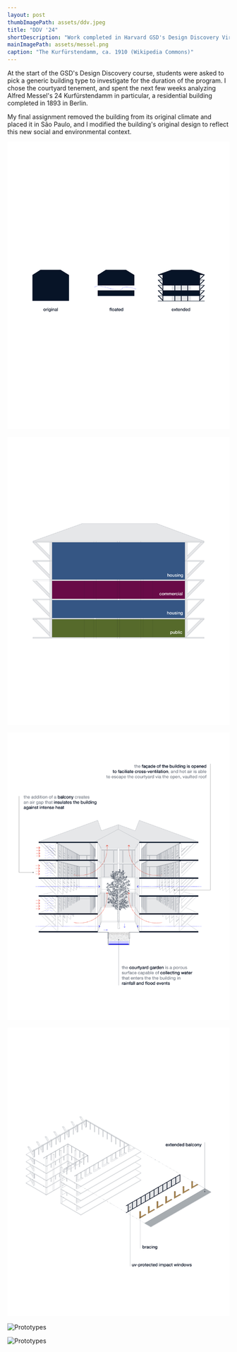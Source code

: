 ```yaml
---
layout: post
thumbImagePath: assets/ddv.jpeg
title: "DDV '24"
shortDescription: "Work completed in Harvard GSD's Design Discovery Virtual 2024 program."
mainImagePath: assets/messel.png
caption: "The Kurfürstendamm, ca. 1910 (Wikipedia Commons)"
---
```

At the start of the GSD's Design Discovery course, students were asked to pick a generic building type to investigate for the duration of the program. I chose the courtyard tenement, and spent the next few weeks analyzing Alfred Messel's 24 Kurfürstendamm in particular, a residential building completed in 1893 in Berlin.

My final assignment removed the building from its original climate and placed it in São Paulo, and I modified the building's original design to reflect this new social and environmental context.

![Prototypes](/assets/ddv2.png)

![Prototypes](/assets/ddv6.png)

![Prototypes](/assets/ddv4.png)

![Prototypes](/assets/ddv5.png)

![Prototypes](/assets/ddv7.png)

![Prototypes](/assets/ddv8.png)




